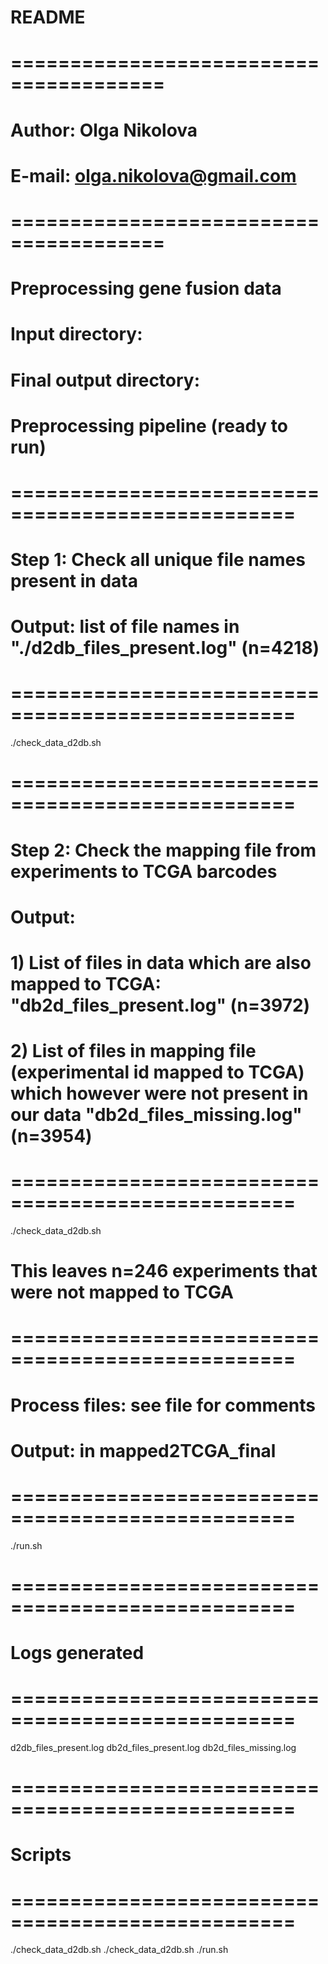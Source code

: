# README
# =======================================
# Author: Olga Nikolova
# E-mail: olga.nikolova@gmail.com
# =======================================
# Preprocessing gene fusion data
# Input directory:
# Final output directory:
#
# Preprocessing pipeline (ready to run)
#
# ================================================== #
# Step 1: Check all unique file names present in data
# Output: list of file names in "./d2db_files_present.log" (n=4218)
# ================================================== #
./check_data_d2db.sh

# ================================================== #
# Step 2: Check the mapping file  from experiments to TCGA barcodes
# Output: 
# 1) List of files in data which are also mapped to TCGA: "db2d_files_present.log" (n=3972)
# 2) List of files in mapping file (experimental id mapped to TCGA) which however were not present in our data "db2d_files_missing.log" (n=3954)
# ================================================== #
./check_data_d2db.sh

# This leaves n=246 experiments that were not mapped to TCGA

# ================================================== #
# Process files: see file for comments
# Output: in mapped2TCGA_final
# ================================================== #
./run.sh

# ================================================== #
# Logs generated
# ================================================== #
d2db_files_present.log
db2d_files_present.log
db2d_files_missing.log

# ================================================== #
# Scripts
# ================================================== #
./check_data_d2db.sh
./check_data_d2db.sh
./run.sh
